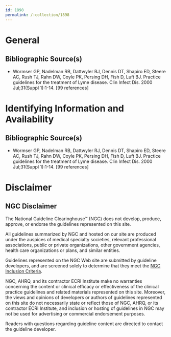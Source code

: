 ```yaml
---
id: 1898
permalink: /:collection/1898
---
```


# General

## Bibliographic Source(s)

- Wormser GP, Nadelman RB, Dattwyler RJ, Dennis DT, Shapiro ED, Steere AC, Rush TJ, Rahn DW, Coyle PK, Persing DH, Fish D, Luft BJ. Practice guidelines for the treatment of Lyme disease. Clin Infect Dis. 2000 Jul;31(Suppl 1):1-14. [99 references]

# Identifying Information and Availability

## Bibliographic Source(s)

- Wormser GP, Nadelman RB, Dattwyler RJ, Dennis DT, Shapiro ED, Steere AC, Rush TJ, Rahn DW, Coyle PK, Persing DH, Fish D, Luft BJ. Practice guidelines for the treatment of Lyme disease. Clin Infect Dis. 2000 Jul;31(Suppl 1):1-14. [99 references]

# Disclaimer

## NGC Disclaimer

The National Guideline Clearinghouse™ (NGC) does not develop, produce, approve, or endorse the guidelines represented on this site.

All guidelines summarized by NGC and hosted on our site are produced under the auspices of medical specialty societies, relevant professional associations, public or private organizations, other government agencies, health care organizations or plans, and similar entities.

Guidelines represented on the NGC Web site are submitted by guideline developers, and are screened solely to determine that they meet the [NGC Inclusion Criteria](/help-and-about/summaries/inclusion-criteria).

NGC, AHRQ, and its contractor ECRI Institute make no warranties concerning the content or clinical efficacy or effectiveness of the clinical practice guidelines and related materials represented on this site. Moreover, the views and opinions of developers or authors of guidelines represented on this site do not necessarily state or reflect those of NGC, AHRQ, or its contractor ECRI Institute, and inclusion or hosting of guidelines in NGC may not be used for advertising or commercial endorsement purposes.

Readers with questions regarding guideline content are directed to contact the guideline developer.

